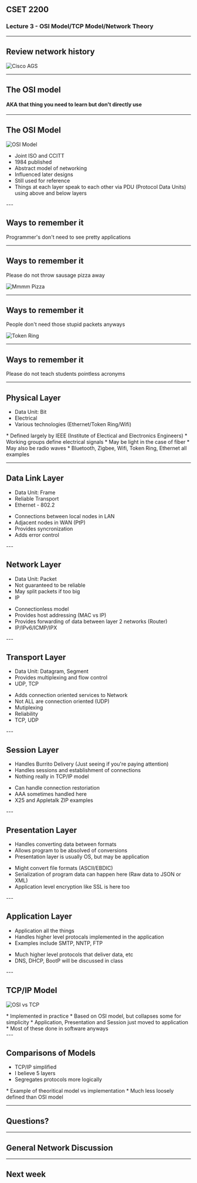 ## CSET 2200

### Lecture 3 - OSI Model/TCP Model/Network Theory

---

## Review network history

![Cisco AGS](AGS.jpg)

---

## The OSI model

#### AKA that thing you need to learn but don't directly use

---

## The OSI Model

![OSI Model](OSI.jpg)

<div class="notes">

* Joint ISO and CCITT
* 1984 published
* Abstract model of networking
* Influenced later designs
* Still used for reference
* Things at each layer speak to each other via PDU (Protocol Data Units) using above and below layers
</div>
---

## Ways to remember it

Programmer's don't need to see pretty applications

---

## Ways to remember it

Please do not throw sausage pizza away

![Mmmm Pizza](Pizza.jpg)

---

## Ways to remember it

People don't need those stupid packets anyways

![Token Ring](TR.jpg)

---

## Ways to remember it

Please do not teach students pointless acronyms

---

## Physical Layer

* Data Unit: Bit
* Electrical
* Various technologies (Ethernet/Token Ring/Wifi)

<div class="notes">
* Defined largely by IEEE (Institute of Electical and Electronics Engineers)
* Working groups define electrical signals
* May be light in the case of fiber
* May also be radio waves
* Bluetooth, Zigbee, Wifi, Token Ring, Ethernet all examples
</div>

---

## Data Link Layer

* Data Unit: Frame
* Reliable Transport
* Ethernet - 802.2

<div class="notes">

* Connections between local nodes in LAN
* Adjacent nodes in WAN (PtP)
* Provides syncronization
* Adds error control

</div>
---

## Network Layer
* Data Unit: Packet
* Not guaranteed to be reliable
* May split packets if too big
* IP

<div class="notes">

* Connectionless model
* Provides host addressing (MAC vs IP)
* Provides forwarding of data between layer 2 networks (Router)
* IP/IPv6/ICMP/IPX

</div>
---

## Transport Layer
* Data Unit: Datagram, Segment
* Provides multiplexing and flow control
* UDP, TCP

<div class="notes">

* Adds connection oriented services to Network
* Not ALL are connection oriented (UDP)
* Mutiplexing
* Reliability
* TCP, UDP

</div>
---

## Session Layer
* Handles Burrito Delivery (Just seeing if you're paying attention)
* Handles sessions and establishment of connections
* Nothing really in TCP/IP model

<div class="notes">

* Can handle connection restoriation
* AAA sometimes handled here
* X25 and Appletalk ZIP examples

</div>
---

## Presentation Layer
* Handles converting data between formats
* Allows program to be absolved of conversions
* Presentation layer is usually OS, but may be application

<div class="notes">

* Might convert file formats (ASCII/EBDIC)
* Serialization of program data can happen here (Raw data to JSON or XML)
* Application level encryption like SSL is here too

</div>
---

## Application Layer

* Application all the things
* Handles higher level protocals implemented in the application
* Examples include SMTP, NNTP, FTP

<div class="notes">

* Much higher level protocols that deliver data, etc
* DNS, DHCP, BootP will be discussed in class
</div>
---

## TCP/IP Model

![OSI vs TCP](TCPModel.gif)

<div class="notes">
* Implemented in practice
* Based on OSI model, but collapses some for simplicity
* Application, Presentation and Session just moved to application
* Most of these done in software anyways
</div>
---

## Comparisons of Models

* TCP/IP simplified
* I believe 5 layers
* Segregates protocols more logically

<div class="notes">
* Example of theoritical model vs implementation
* Much less loosely defined than OSI model
</div>

---

## Questions?

---

## General Network Discussion

---

## Next week 

